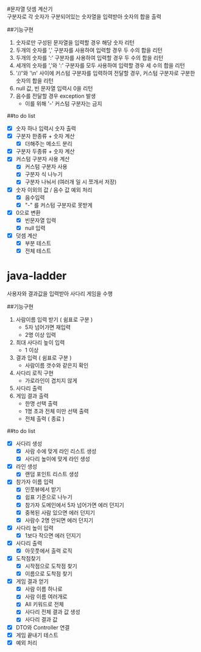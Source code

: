 #문자열 덧셈 계산기  
구분자로 각 숫자가 구분되어있는 숫자열을 입력받아 숫자의 합을 출력

##기능구현  
1. 숫자로만 구성된 문자열을 입력할 경우 해당 숫자 리턴
2. 두개의 숫자를 ',' 구분자를 사용하여 입력할 경우 두 수의 합을 리턴
3. 두개의 숫자를 ':' 구분자를 사용하여 입력할 경우 두 수의 합을 리턴
4. 세개의 숫자를 ','와 ':' 구분자를 모두 사용하여 입력할 경우 세 수의 합을 리턴
5. '//'와 '\n' 사이에 커스텀 구분자를 입력하여 전달할 경우, 커스텀 구분자로 구분한 숫자의 합을 리턴
6. null 값, 빈 문자열 입력시 0을 리턴
7. 음수를 전달할 경우 exception 발생
    - 이를 위해 '-' 커스텀 구분자는 금지

##to do list  
- [x] 숫자 하나 입력시 숫자 출력
- [x] 구분자 한종류 + 숫자 계산
    - [x] 더해주는 메소드 분리 
- [x] 구분자 두종류 + 숫자 계산
- [x] 커스텀 구분자 사용 계산
    - [x] 커스텀 구분자 사용
    - [x] 구분자 식 나누기
    - [x] 구분자 나눠서 (여러개 일 시 쪼개서 저장)
- [x] 숫자 이외의 값 / 음수 값 예외 처리
    - [x] 음수입력
    - [x] "-" 를 커스텀 구분자로 못받게 
- [x] 0으로 변환
    - [x] 빈문자열 입력 
    - [x] null 입력
- [x] 덧셈 계산
    - [x] 부분 테스트
    - [x] 전체 테스트 

# java-ladder  
사용자와 결과값을 입력받아 사다리 게임을 수행

##기능구현  
1. 사람이름 입력 받기 ( 쉼표로 구분 )
    - 5자 넘어가면 재입력
    - 2명 이상 입력
1. 최대 사다리 높이 입력
    - 1 이상 
1. 결과 입력 ( 쉼표로 구분 )
    - 사람이름 갯수와 같은지 확인
1. 사다리 로직 구현
    - 가로라인이 겹치지 않게
1. 사다리 출력
1. 게임 결과 출력 
    - 한명 선택 출력
    - 1명 초과 전체 미만 선택 출력 
    - 전체 출력 ( 종료 )

##to do list   
- [x] 사다리 생성
    - [x] 사람 수에 맞게 라인 리스트 생성
    - [x] 사다리 높이에 맞게 라인 생성
- [x] 라인 생성
     - [x] 랜덤 포인트 리스트 생성
- [x] 참가자 이름 입력
    - [x] 인풋뷰에서 받기
    - [x] 쉽표 기준으로 나누기 
    - [x] 참가자 도메인에서 5자 넘어가면 에러 던지기
    - [x] 중복된 사람 있으면 에러 던지기 
    - [x] 사람수 2명 안되면 에러 던지기
- [x] 사다리 높이 입력
    - [x] 1보다 작으면 에러 던지기 
- [x] 사다리 출력
    - [x] 아웃풋에서 출력 로직
- [x] 도착점찾기
    - [x] 시작점으로 도착점 찾기
    - [x] 이름으로 도착점 찾기
- [x] 게임 결과 얻기
    - [x] 사람 이름 하나로
    - [x] 사람 이름 여러개로
    - [x] All 키워드로 전체
    - [x] 사다리 전체 결과 값 생성
    - [x] 사다리 결과 값
 - [x] DTO와 Controller 연결
 - [x] 게임 끝내기 테스트
 - [x] 예외 처리
